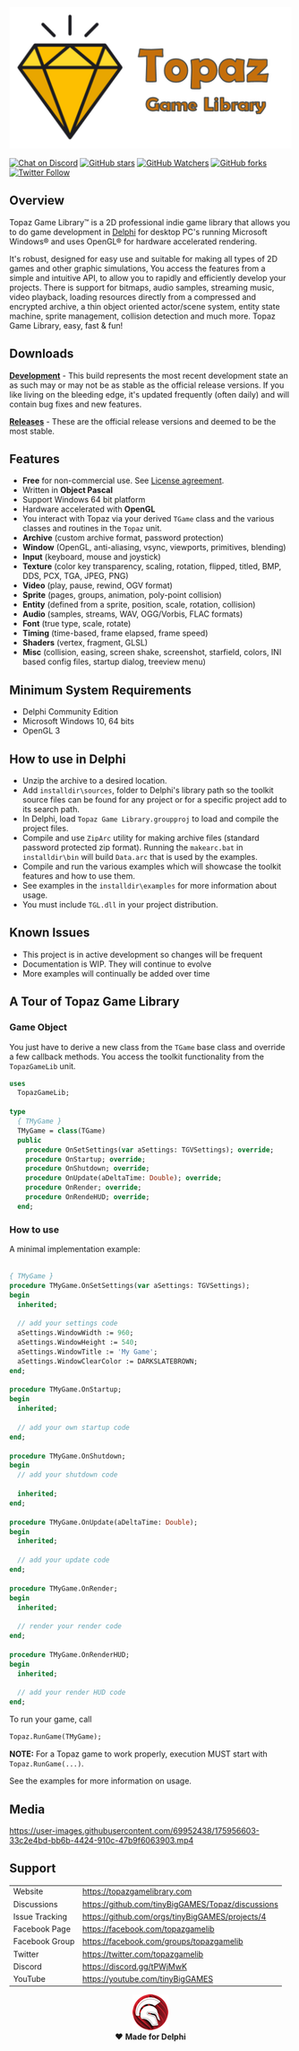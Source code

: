 <a href="https://topazgamelibrary.com" target="_blank">![Topaz Logo](media/logo.png)</a>

[![Chat on Discord](https://img.shields.io/discord/754884471324672040.svg?logo=discord)](https://discord.gg/tPWjMwK) [![GitHub stars](https://img.shields.io/github/stars/tinyBigGAMES/Topaz?style=social)](https://github.com/tinyBigGAMES/Topaz/stargazers) [![GitHub Watchers](https://img.shields.io/github/watchers/tinyBigGAMES/Topaz?style=social)](https://github.com/tinyBigGAMES/Topaz/network/members) [![GitHub forks](https://img.shields.io/github/forks/tinyBigGAMES/Topaz?style=social)](https://github.com/tinyBigGAMES/Topaz/network/members)
[![Twitter Follow](https://img.shields.io/twitter/follow/topazgamelib?style=social)](https://twitter.com/topazgamelib)

## Overview
Topaz Game Library&trade; is a 2D professional indie game library that allows you to do game development in <a href="https://www.embarcadero.com/products/delphi" target="_blank">Delphi</a> for desktop PC's running Microsoft Windows® and uses OpenGL® for hardware accelerated rendering.

It's robust, designed for easy use and suitable for making all types of 2D games and other graphic simulations, You access the features from a simple and intuitive API, to allow you to rapidly and efficiently develop your projects. There is support for bitmaps, audio samples, streaming music, video playback, loading resources directly from a compressed and encrypted archive, a thin object oriented actor/scene system, entity state machine, sprite management, collision detection and much more. Topaz Game Library, easy, fast & fun!

## Downloads
<a href="https://github.com/tinyBigGAMES/Topaz/archive/refs/heads/main.zip" target="_blank">**Development**</a> - This build represents the most recent development state an as such may or may not be as stable as the official release versions. If you like living on the bleeding edge, it's updated frequently (often daily) and will contain bug fixes and new features.

<a href="https://github.com/tinyBigGAMES/Topaz/releases" target="_blank">**Releases**</a> - These are the official release versions and deemed to be the most stable.

## Features
- **Free** for non-commercial use. See <a href="https://github.com/tinyBigGAMES/Topaz/blob/main/LICENSE" target="_blank">License agreement</a>.
- Written in **Object Pascal**
- Support Windows 64 bit platform
- Hardware accelerated with **OpenGL**
- You interact with Topaz via your derived `TGame` class and the various classes and routines in the `Topaz` unit.
- **Archive** (custom archive format, password protection)
- **Window** (OpenGL, anti-aliasing, vsync, viewports, primitives, blending)
- **Input** (keyboard, mouse and joystick)
- **Texture** (color key transparency, scaling, rotation, flipped, titled,  BMP, DDS, PCX, TGA, JPEG, PNG)
- **Video** (play, pause, rewind, OGV format)
- **Sprite** (pages, groups, animation, poly-point collision)
- **Entity** (defined from a sprite, position, scale, rotation, collision)
- **Audio** (samples, streams, WAV, OGG/Vorbis, FLAC formats)
- **Font** (true type, scale, rotate)
- **Timing** (time-based, frame elapsed, frame speed)
- **Shaders** (vertex, fragment, GLSL)
- **Misc** (collision, easing, screen shake, screenshot, starfield, colors, INI based config files, startup dialog, treeview menu)

## Minimum System Requirements
- Delphi Community Edition
- Microsoft Windows 10, 64 bits
- OpenGL 3

## How to use in Delphi
- Unzip the archive to a desired location.
- Add `installdir\sources`, folder to Delphi's library path so the toolkit source files can be found for any project or for a specific project add to its search path.
- In Delphi, load `Topaz Game Library.groupproj` to load and compile the project files.
- Compile and use `ZipArc` utility for making archive files (standard password protected zip format). Running the `makearc.bat` in `installdir\bin` will build `Data.arc` that is used by the examples.
- Compile and run the various examples which will showcase the toolkit features and how to use them.
- See examples in the `installdir\examples` for more information about usage.
- You must include `TGL.dll` in your project distribution.

## Known Issues
- This project is in active development so changes will be frequent 
- Documentation is WIP. They will continue to evolve
- More examples will continually be added over time

## A Tour of Topaz Game Library
### Game Object
You just have to derive a new class from the `TGame` base class and override a few callback methods. You access the toolkit functionality from the `TopazGameLib` unit.
```pascal
uses
  TopazGameLib;

type
  { TMyGame }
  TMyGame = class(TGame)
  public
    procedure OnSetSettings(var aSettings: TGVSettings); override;
    procedure OnStartup; override;
    procedure OnShutdown; override;
    procedure OnUpdate(aDeltaTime: Double); override;
    procedure OnRender; override;
    procedure OnRendeHUD; override;
  end;
```
### How to use
A minimal implementation example:
```pascal

{ TMyGame }
procedure TMyGame.OnSetSettings(var aSettings: TGVSettings);
begin
  inherited;
  
  // add your settings code  
  aSettings.WindowWidth := 960;
  aSettings.WindowHeight := 540;
  aSettings.WindowTitle := 'My Game';
  aSettings.WindowClearColor := DARKSLATEBROWN;  
end;

procedure TMyGame.OnStartup;
begin
  inherited;
  
  // add your own startup code
end;

procedure TMyGame.OnShutdown;
begin
  // add your shutdown code
  
  inherited;
end;

procedure TMyGame.OnUpdate(aDeltaTime: Double);
begin
  inherited;
  
  // add your update code
end;

procedure TMyGame.OnRender;
begin
  inherited;
  
  // render your render code
end;

procedure TMyGame.OnRenderHUD;
begin
  inherited;
  
  // add your render HUD code 
end;
```
To run your game, call
```pascal
Topaz.RunGame(TMyGame);
```
**NOTE:** For a Topaz game to work properly, execution MUST start with `Topaz.RunGame(...)`.

See the examples for more information on usage.

## Media


https://user-images.githubusercontent.com/69952438/175956603-33c2e4bd-bb6b-4424-910c-47b9f6063903.mp4



## Support
<table>
<tbody>
	<tr>
		<td>Website</td>
		<td><a href="https://topazgamelib.com">https://topazgamelibrary.com</a></td>
	</tr>
	<tr>
		<td>Discussions</td>
		<td><a href="https://github.com/tinyBigGAMES/Topaz/discussions">https://github.com/tinyBigGAMES/Topaz/discussions</a></td>
	</tr>
	<tr>
		<td>Issue Tracking</td>
		<td><a href="https://github.com/orgs/tinyBigGAMES/projects/4">https://github.com/orgs/tinyBigGAMES/projects/4</a></td>
	</tr>
	<tr>
		<td>Facebook Page</td>
		<td><a href="https://facebook.com/topazgamelib">https://facebook.com/topazgamelib</a></td>
	</tr>
		<tr>
		<td>Facebook Group</td>
		<td><a href="https://facebook.com/groups/topazgamelib">https://facebook.com/groups/topazgamelib</a></td>
	</tr>
	<tr>
		<td>Twitter</td>
		<td><a href="https://twitter.com/topazgamelib">https://twitter.com/topazgamelib</a></td>
	</tr>
	<tr>
		<td>Discord</td>
		<td><a href="https://discord.gg/tPWjMwK">https://discord.gg/tPWjMwK</a></td>
	</tr>
	<tr>
		<td>YouTube</td>
		<td><a href="https://vimeo.com/tinyBigGAMES">https://youtube.com/tinyBigGAMES</a></td>
	</tr>
</tbody>
</table>

<p align="center">
 <a href="https://www.embarcadero.com/products/delphi" target="_blank"><img src="media/delphi.png"></a><br/>
 ♥ <b>Made for Delphi</b>
</p>
